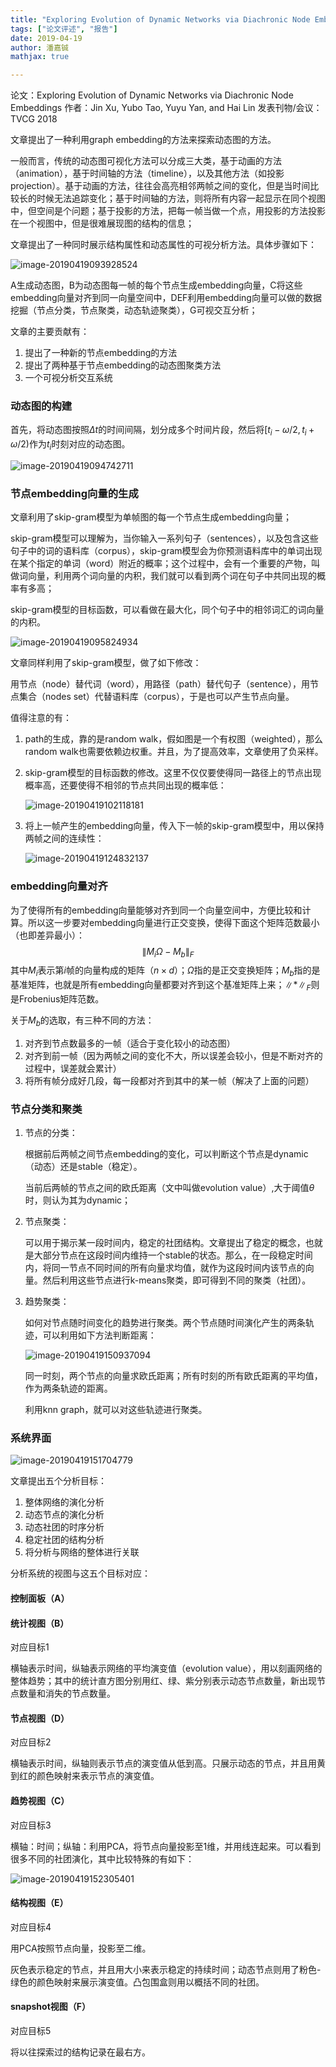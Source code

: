 ```yaml
---
title: "Exploring Evolution of Dynamic Networks via Diachronic Node Embeddings"
tags: ["论文评述", "报告"]
date: 2019-04-19
author: 潘嘉铖
mathjax: true

---
```


论文：Exploring Evolution of Dynamic Networks via Diachronic Node Embeddings
作者：Jin Xu, Yubo Tao, Yuyu Yan, and Hai Lin
发表刊物/会议：TVCG 2018



文章提出了一种利用graph embedding的方法来探索动态图的方法。

一般而言，传统的动态图可视化方法可以分成三大类，基于动画的方法（animation），基于时间轴的方法（timeline），以及其他方法（如投影 projection）。基于动画的方法，往往会高亮相邻两帧之间的变化，但是当时间比较长的时候无法追踪变化；基于时间轴的方法，则将所有内容一起显示在同个视图中，但空间是个问题；基于投影的方法，把每一帧当做一个点，用投影的方法投影在一个视图中，但是很难展现图的结构的信息；

文章提出了一种同时展示结构属性和动态属性的可视分析方法。具体步骤如下：

![image-20190419093928524](http://jackie-image.oss-cn-hangzhou.aliyuncs.com/19-04-19/image-20190419093928524.png)

A生成动态图，B为动态图每一帧的每个节点生成embedding向量，C将这些embedding向量对齐到同一向量空间中，DEF利用embedding向量可以做的数据挖掘（节点分类，节点聚类，动态轨迹聚类），G可视交互分析；

文章的主要贡献有：

1. 提出了一种新的节点embedding的方法
2. 提出了两种基于节点embedding的动态图聚类方法
3. 一个可视分析交互系统



### 动态图的构建

首先，将动态图按照$\Delta t$的时间间隔，划分成多个时间片段，然后将$[t_i-\omega/2, t_i+\omega/2)$作为$t_i$时刻对应的动态图。

![image-20190419094742711](http://jackie-image.oss-cn-hangzhou.aliyuncs.com/19-04-19/image-20190419094742711.png)

### 节点embedding向量的生成

文章利用了skip-gram模型为单帧图的每一个节点生成embedding向量；

skip-gram模型可以理解为，当你输入一系列句子（sentences），以及包含这些句子中的词的语料库（corpus），skip-gram模型会为你预测语料库中的单词出现在某个指定的单词（word）附近的概率；这个过程中，会有一个重要的产物，叫做词向量，利用两个词向量的内积，我们就可以看到两个词在句子中共同出现的概率有多高；

skip-gram模型的目标函数，可以看做在最大化，同个句子中的相邻词汇的词向量的内积。

![image-20190419095824934](http://jackie-image.oss-cn-hangzhou.aliyuncs.com/19-04-19/image-20190419095824934.png)

文章同样利用了skip-gram模型，做了如下修改：

用节点（node）替代词（word），用路径（path）替代句子（sentence），用节点集合（nodes set）代替语料库（corpus），于是也可以产生节点向量。

值得注意的有：

1. path的生成，靠的是random walk，假如图是一个有权图（weighted），那么random walk也需要依赖边权重。并且，为了提高效率，文章使用了负采样。

2. skip-gram模型的目标函数的修改。这里不仅仅要使得同一路径上的节点出现概率高，还要使得不相邻的节点共同出现的概率低：

   ![image-20190419102118181](http://jackie-image.oss-cn-hangzhou.aliyuncs.com/19-04-19/image-20190419102118181.png)

3. 将上一帧产生的embedding向量，传入下一帧的skip-gram模型中，用以保持两帧之间的连续性：

   ![image-20190419124832137](http://jackie-image.oss-cn-hangzhou.aliyuncs.com/19-04-19/image-20190419124832137.png)

### embedding向量对齐

为了使得所有的embedding向量能够对齐到同一个向量空间中，方便比较和计算。所以这一步要对embedding向量进行正交变换，使得下面这个矩阵范数最小（也即差异最小）：
$$
\left\|M_{i} \Omega-M_{b}\right\|_{F}
$$
其中$M_i$表示第$i$帧的向量构成的矩阵（$n \times d$）；$\Omega$指的是正交变换矩阵；$M_b$指的是基准矩阵，也就是所有embedding向量都要对齐到这个基准矩阵上来；$\left\|*\right\|_{F}$则是Frobenius矩阵范数。

关于$M_b$的选取，有三种不同的方法：

1. 对齐到节点数最多的一帧（适合于变化较小的动态图）
2. 对齐到前一帧（因为两帧之间的变化不大，所以误差会较小，但是不断对齐的过程中，误差就会累计）
3. 将所有帧分成好几段，每一段都对齐到其中的某一帧（解决了上面的问题）

### 节点分类和聚类

1. 节点的分类：

   根据前后两帧之间节点embedding的变化，可以判断这个节点是dynamic（动态）还是stable（稳定）。

   当前后两帧的节点之间的欧氏距离（文中叫做evolution value）,大于阈值$\theta$时，则认为其为dynamic；

2. 节点聚类：

   可以用于揭示某一段时间内，稳定的社团结构。文章提出了稳定的概念，也就是大部分节点在这段时间内维持一个stable的状态。那么，在一段稳定时间内，将同一节点不同时间的所有向量求均值，就作为这段时间内该节点的向量。然后利用这些节点进行k-means聚类，即可得到不同的聚类（社团）。

3. 趋势聚类：

   如何对节点随时间变化的趋势进行聚类。两个节点随时间演化产生的两条轨迹，可以利用如下方法判断距离：

   ![image-20190419150937094](http://jackie-image.oss-cn-hangzhou.aliyuncs.com/19-04-19/image-20190419150937094.png)

   同一时刻，两个节点的向量求欧氏距离；所有时刻的所有欧氏距离的平均值，作为两条轨迹的距离。

   利用knn graph，就可以对这些轨迹进行聚类。

### 系统界面

![image-20190419151704779](http://jackie-image.oss-cn-hangzhou.aliyuncs.com/19-04-19/image-20190419151704779.png)

文章提出五个分析目标：

1. 整体网络的演化分析
2. 动态节点的演化分析
3. 动态社团的时序分析
4. 稳定社团的结构分析
5. 将分析与网络的整体进行关联

分析系统的视图与这五个目标对应：

#### 控制面板（A）

#### 统计视图（B）

对应目标1

横轴表示时间，纵轴表示网络的平均演变值（evolution value），用以刻画网络的整体趋势；其中的统计直方图分别用红、绿、紫分别表示动态节点数量，新出现节点数量和消失的节点数量。

#### 节点视图（D）

对应目标2

横轴表示时间，纵轴则表示节点的演变值从低到高。只展示动态的节点，并且用黄到红的颜色映射来表示节点的演变值。

#### 趋势视图（C）

对应目标3

横轴：时间；纵轴：利用PCA，将节点向量投影至1维，并用线连起来。可以看到很多不同的社团演化，其中比较特殊的有如下：

![image-20190419152305401](http://jackie-image.oss-cn-hangzhou.aliyuncs.com/19-04-19/image-20190419152305401.png)

#### 结构视图（E）

对应目标4

用PCA按照节点向量，投影至二维。

灰色表示稳定的节点，并且用大小来表示稳定的持续时间；动态节点则用了粉色-绿色的颜色映射来展示演变值。凸包围盒则用以概括不同的社团。

#### snapshot视图（F）

对应目标5

将以往探索过的结构记录在最右方。

